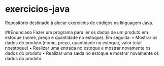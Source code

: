# exercicios-java
Repositório destinado à alocar exercícios de códigos na linguagem Java. 

##Enunciado
Fazer um programa para ler os dados de um produto em estoque (nome, preço e quantidade no estoque). Em seguida:
• Mostrar os dados do produto (nome, preço, quantidade no estoque, valor total noestoque)
• Realizar uma entrada no estoque e mostrar novamente os dados do produto
• Realizar uma saída no estoque e mostrar novamente os dados do produto
